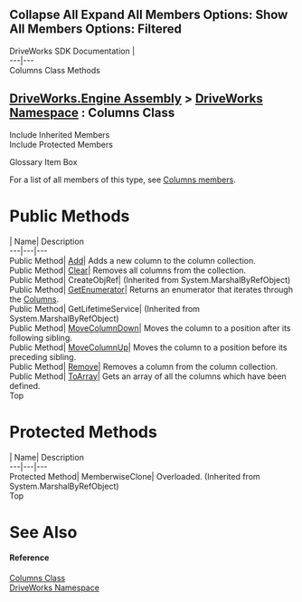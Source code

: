 Collapse All Expand All Members Options: Show All  Members Options: Filtered   
---  
DriveWorks SDK Documentation  |   
---|---  
Columns Class Methods   
  
[DriveWorks.Engine Assembly](topic2156.md) > [DriveWorks Namespace](topic2159.md) : Columns Class  
---  
  
Include Inherited Members    
Include Protected Members    


Glossary Item Box

For a list of all members of this type, see [Columns members](topic2517.md).

# Public Methods

| Name| Description  
---|---|---  
Public Method| [Add](topic2522.md)| Adds a new column to the column collection.   
Public Method| [Clear](topic2523.md)| Removes all columns from the collection.   
Public Method| CreateObjRef|  (Inherited from System.MarshalByRefObject)  
Public Method| [GetEnumerator](topic2524.md)| Returns an enumerator that iterates through the [Columns](topic2516.md).   
Public Method| GetLifetimeService|  (Inherited from System.MarshalByRefObject)  
Public Method| [MoveColumnDown](topic2525.md)| Moves the column to a position after its following sibling.   
Public Method| [MoveColumnUp](topic2526.md)| Moves the column to a position before its preceding sibling.   
Public Method| [Remove](topic2527.md)| Removes a column from the column collection.   
Public Method| [ToArray](topic2528.md)| Gets an array of all the columns which have been defined.   
Top

# Protected Methods

| Name| Description  
---|---|---  
Protected Method| MemberwiseClone| Overloaded. (Inherited from System.MarshalByRefObject)  
Top

# See Also

#### Reference

[Columns Class](topic2516.md)   
[DriveWorks Namespace](topic2159.md)


